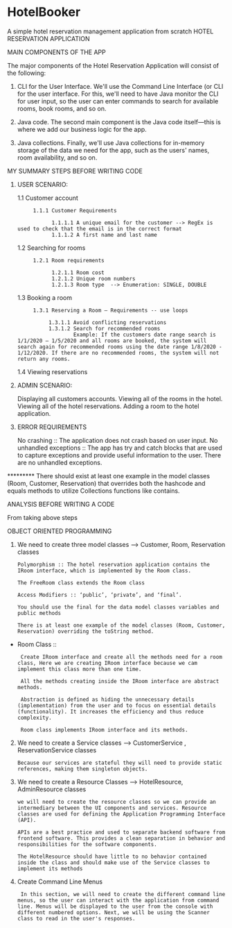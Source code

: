 # HotelBooker
A simple hotel reservation management application from scratch
HOTEL RESERVATION APPLICATION

MAIN COMPONENTS OF THE APP

The major components of the Hotel Reservation Application will consist of the following:

1. CLI for the User Interface. We'll use the Command Line Interface (or CLI for the user interface. For this, we'll need to have Java monitor the CLI for user input, so the user can enter commands to search for available rooms, book rooms, and so on.

2. Java code. The second main component is the Java code itself—this is where we add our business logic for the app.

3. Java collections. Finally, we'll use Java collections for in-memory storage of the data we need for the app, such as the users' names, room availability, and so on.


MY SUMMARY STEPS BEFORE WRITING CODE

1. USER SCENARIO: 
  
    1.1 Customer account

            1.1.1 Customer Requirements
                  
                  1.1.1.1 A unique email for the customer --> RegEx is used to check that the email is in the correct format
                  1.1.1.2 A first name and last name

    1.2 Searching for rooms
          
            1.2.1 Room requirements

                  1.2.1.1 Room cost
                  1.2.1.2 Unique room numbers
                  1.2.1.3 Room type  --> Enumeration: SINGLE, DOUBLE

    1.3 Booking a room
           
            1.3.1 Reserving a Room – Requirements -- use loops

                 1.3.1.1 Avoid conflicting reservations
                 1.3.1.2 Search for recommended rooms
                         Example: If the customers date range search is 1/1/2020 – 1/5/2020 and all rooms are booked, the system will search again for recommended rooms using the date range 1/8/2020 - 1/12/2020. If there are no recommended rooms, the system will not return any rooms.

    1.4 Viewing reservations


2. ADMIN SCENARIO:

    Displaying all customers accounts.
    Viewing all of the rooms in the hotel.
    Viewing all of the hotel reservations.
    Adding a room to the hotel application.  


3. ERROR REQUIREMENTS

    No crashing :: The application does not crash based on user input.
    No unhandled exceptions :: The app has try and catch blocks that are used to capture exceptions and provide useful information to the user. There are no unhandled exceptions.

********* There should exist at least one example in the model classes (Room, Customer, Reservation) that overrides both the hashcode and equals methods to utilize Collections functions like contains.


ANALYSIS BEFORE WRITING A CODE

From taking above steps

OBJECT ORIENTED PROGRAMMING

1. We need to create three model classes --> Customer, Room, Reservation classes

       Polymorphism :: The hotel reservation application contains the IRoom interface, which is implemented by the Room class.

       The FreeRoom class extends the Room class

       Access Modifiers :: ‘public’, ‘private’, and ‘final’.
 
       You should use the final for the data model classes variables and public methods

       There is at least one example of the model classes (Room, Customer, Reservation) overriding the toString method.


* Room Class ::
       
       Create IRoom interface and create all the methods need for a room class, Here we are creating IRoom interface because we cam implement this class more than one time.

       All the methods creating inside the IRoom interface are abstract methods.

       Abstraction is defined as hiding the unnecessary details (implementation) from the user and to focus on essential details (functionality). It increases the efficiency and thus reduce complexity.

       Room class implements IRoom interface and its methods.


2. We need to create a Service classes --> CustomerService , ReservationService classes

       Because our services are stateful they will need to provide static references, making them singleton objects.


3. We need to create a Resource Classes --> HotelResource, AdminResource classes

       we will need to create the resource classes so we can provide an intermediary between the UI components and services. Resource classes are used for defining the Application Programming Interface (API).

       APIs are a best practice and used to separate backend software from frontend software. This provides a clean separation in behavior and responsibilities for the software components.

       The HotelResource should have little to no behavior contained inside the class and should make use of the Service classes to implement its methods

4. Create Command Line Menus

        In this section, we will need to create the different command line menus, so the user can interact with the application from command line. Menus will be displayed to the user from the console with different numbered options. Next, we will be using the Scanner class to read in the user's responses.


